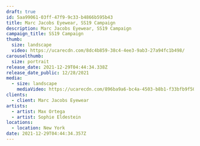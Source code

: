 ```yaml
---
draft: true
id: 5aa99061-03ff-47f9-9c33-b4866b595b43
title: Marc Jacobs Eyewear, SS19 Campaign
description: Marc Jacobs Eyewear, SS19 Campaign
campaign_title: SS19 Campaign
thumb:
  size: landscape
  video: https://ucarecdn.com/8dc4b859-38c4-4ee3-9ab3-27a94fc1b498/
carouselthumb:
  size: portrait
release_date: 2021-12-29T04:44:34.338Z
release_date_public: 12/28/2021
media:
  - size: landscape
    mediaVideo: https://ucarecdn.com/896ba9a6-bc4a-4503-b8b1-f33bfb9f5032/
clients:
  - client: Marc Jacobs Eyewear
artists:
  - artist: Max Ortega
  - artist: Sophie Eldestein
locations:
  - location: New York
date: 2021-12-29T04:44:34.357Z
---
```

